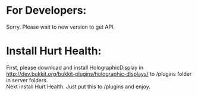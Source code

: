 # For Developers:
Sorry. Please wait to new version to get API.
# Install Hurt Health:
First, please download and install HolographicDisplay in http://dev.bukkit.org/bukkit-plugins/holographic-displays/ to /plugins folder in server folders.<br>
Next install Hurt Health. Just put this to /plugins and enjoy.
